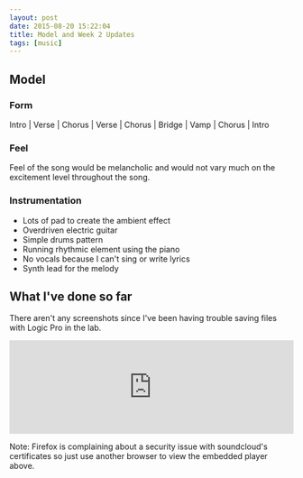 ```yaml
---
layout: post
date: 2015-08-20 15:22:04
title: Model and Week 2 Updates
tags: [music]
---
```


## Model

### Form
Intro | Verse | Chorus | Verse | Chorus | Bridge | Vamp | Chorus | Intro

### Feel
Feel of the song would be melancholic and would not vary much on the excitement level throughout the song.

### Instrumentation
- Lots of pad to create the ambient effect
- Overdriven electric guitar
- Simple drums pattern
- Running rhythmic element using the piano
- No vocals because I can't sing or write lyrics
- Synth lead for the melody


## What I've done so far
There aren't any screenshots since I've been having trouble saving files with Logic Pro in the lab.

<iframe width="100%" height="166" scrolling="no" frameborder="no" src="https://w.soundcloud.com/player/?url=https%3A//api.soundcloud.com/tracks/220125389&amp;color=0066cc&amp;auto_play=false&amp;hide_related=false&amp;show_comments=true&amp;show_user=true&amp;show_reposts=false"></iframe>

Note: Firefox is complaining about a security issue with soundcloud's certificates so just use another browser to view the embedded player above.